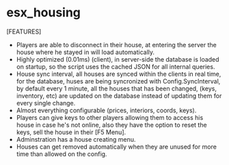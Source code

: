 # esx_housing

[FEATURES]
- Players are able to disconnect in their house, at entering the server the house where he stayed in will load automatically.
- Highly optimized (0.01ms) (client), in server-side the database is loaded on startup, so the script uses the cached JSON for all internal queries.
- House sync interval, all houses are synced within the clients in real time, for the database, huses are being syncronized with Config.SyncInterval, by default every 1 minute, all the houses that
has been changed, (keys, inventory, etc) are updated on the database instead of updating them for every single change.
- Almost everything configurable (prices, interiors, coords, keys).
- Players can give keys to other players allowing them to access his house in case he's not online, also they have the option to reset the keys, sell the house in their [F5 Menu].
- Adminstration has a house creating menu.
- Houses can get removed automatically when they are unused for more time than allowed on the config.
